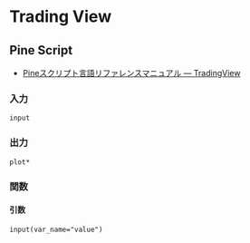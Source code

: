 # Trading View

## Pine Script

- [Pineスクリプト言語リファレンスマニュアル — TradingView](https://jp.tradingview.com/pine-script-reference/v4/)

### 入力
`input`

### 出力
`plot*`

### 関数

#### 引数
`input(var_name="value")`
